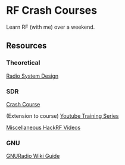 # RF Crash Courses

Learn RF (with me) over a weekend. 

## Resources

### Theoretical 
[Radio System Design](https://youtube.com/playlist?list=PLGF140BA5wtWgW9bAd6DtF3MaYbhPtFwd&si=Bu5R834sA-UY8G6g)

### SDR
[Crash Course](https://greatscottgadgets.com/sdr/)

(Extension to course) [Youtube Training Series](https://www.youtube.com/playlist?list=PLu0BPYzTjiHru1KmPThmbY-8rRm3EWvUQ)

[Miscellaneous HackRF Videos](https://www.youtube.com/playlist?list=PLu0BPYzTjiHqnqMgh0Gg5TAcrTiOeW76P)

### GNU
[GNURadio Wiki Guide](https://wiki.gnuradio.org/index.php/Tutorials)

